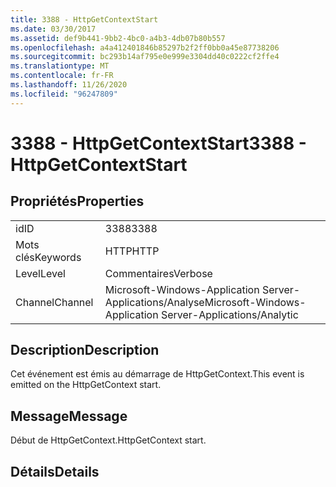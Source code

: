 ```yaml
---
title: 3388 - HttpGetContextStart
ms.date: 03/30/2017
ms.assetid: def9b441-9bb2-4bc0-a4b3-4db07b80b557
ms.openlocfilehash: a4a412401846b85297b2f2ff0bb0a45e87738206
ms.sourcegitcommit: bc293b14af795e0e999e3304dd40c0222cf2ffe4
ms.translationtype: MT
ms.contentlocale: fr-FR
ms.lasthandoff: 11/26/2020
ms.locfileid: "96247809"
---
```

# <a name="3388---httpgetcontextstart"></a><span data-ttu-id="3e2d7-102">3388 - HttpGetContextStart</span><span class="sxs-lookup"><span data-stu-id="3e2d7-102">3388 - HttpGetContextStart</span></span>

## <a name="properties"></a><span data-ttu-id="3e2d7-103">Propriétés</span><span class="sxs-lookup"><span data-stu-id="3e2d7-103">Properties</span></span>  
  
|||  
|-|-|  
|<span data-ttu-id="3e2d7-104">id</span><span class="sxs-lookup"><span data-stu-id="3e2d7-104">ID</span></span>|<span data-ttu-id="3e2d7-105">3388</span><span class="sxs-lookup"><span data-stu-id="3e2d7-105">3388</span></span>|  
|<span data-ttu-id="3e2d7-106">Mots clés</span><span class="sxs-lookup"><span data-stu-id="3e2d7-106">Keywords</span></span>|<span data-ttu-id="3e2d7-107">HTTP</span><span class="sxs-lookup"><span data-stu-id="3e2d7-107">HTTP</span></span>|  
|<span data-ttu-id="3e2d7-108">Level</span><span class="sxs-lookup"><span data-stu-id="3e2d7-108">Level</span></span>|<span data-ttu-id="3e2d7-109">Commentaires</span><span class="sxs-lookup"><span data-stu-id="3e2d7-109">Verbose</span></span>|  
|<span data-ttu-id="3e2d7-110">Channel</span><span class="sxs-lookup"><span data-stu-id="3e2d7-110">Channel</span></span>|<span data-ttu-id="3e2d7-111">Microsoft-Windows-Application Server-Applications/Analyse</span><span class="sxs-lookup"><span data-stu-id="3e2d7-111">Microsoft-Windows-Application Server-Applications/Analytic</span></span>|  
  
## <a name="description"></a><span data-ttu-id="3e2d7-112">Description</span><span class="sxs-lookup"><span data-stu-id="3e2d7-112">Description</span></span>  

 <span data-ttu-id="3e2d7-113">Cet événement est émis au démarrage de HttpGetContext.</span><span class="sxs-lookup"><span data-stu-id="3e2d7-113">This event is emitted on the HttpGetContext start.</span></span>  
  
## <a name="message"></a><span data-ttu-id="3e2d7-114">Message</span><span class="sxs-lookup"><span data-stu-id="3e2d7-114">Message</span></span>  

 <span data-ttu-id="3e2d7-115">Début de HttpGetContext.</span><span class="sxs-lookup"><span data-stu-id="3e2d7-115">HttpGetContext start.</span></span>  
  
## <a name="details"></a><span data-ttu-id="3e2d7-116">Détails</span><span class="sxs-lookup"><span data-stu-id="3e2d7-116">Details</span></span>
